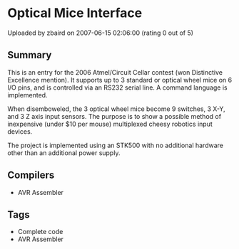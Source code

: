# Optical Mice Interface

Uploaded by zbaird on 2007-06-15 02:06:00 (rating 0 out of 5)

## Summary

This is an entry for the 2006 Atmel/Circuit Cellar contest (won Distinctive Excellence mention). It supports up to 3 standard or optical wheel mice on 6 I/O pins, and is controlled via an RS232 serial line. A command language is implemented.


When disemboweled, the 3 optical wheel mice become 9 switches, 3 X-Y, and 3 Z axis input sensors. The purpose is to show a possible method of inexpensive (under $10 per mouse) multiplexed cheesy robotics input devices.


The project is implemented using an STK500 with no additional hardware other than an additional power supply.

## Compilers

- AVR Assembler

## Tags

- Complete code
- AVR Assembler
